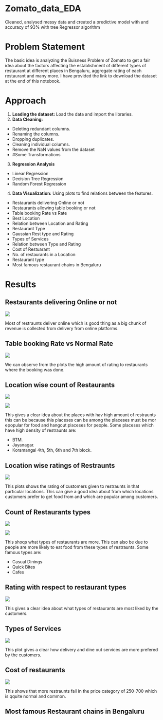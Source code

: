 # Zomato_data_EDA

Cleaned, analysed messy data and created a predictive model with and accuracy of 93% with tree Regressor algorithm

# Problem Statement

The basic idea is analyzing the Buisness Problem of Zomato  to get a fair idea about the factors affecting the establishment of different types of restaurant at different places in Bengaluru, aggregate rating of each restaurant and many more. I have provided the link to download the dataset at the end of this notebook.

# Approach

1. **Loading the dataset:** Load the data and import the libraries. <br>
2. **Data Cleaning:** <br>
 - Deleting redundant columns.
 - Renaming the columns.
 - Dropping duplicates.
 - Cleaning individual columns.
 - Remove the NaN values from the dataset
 - #Some Transformations
3. **Regression Analysis**
 - Linear Regression
 - Decision Tree Regression
 - Random Forest Regression
4. **Data Visualization:** Using plots to find relations between the features.
 - Restaurants delivering Online or not
 - Restaurants allowing table booking or not
 - Table booking Rate vs Rate
 - Best Location
 - Relation between Location and Rating
 - Restaurant Type
 - Gaussian Rest type and Rating
 - Types of Services
 - Relation between Type and Rating
 - Cost of Restuarant
 - No. of restaurants in a Location
 - Restaurant type
 - Most famous restaurant chains in Bengaluru 


# Results

## Restaurants delivering Online or not

![](Images/download1.png)

Most of restraunts deliver online which is good thing as a big chunk of revenue is collected from delivery from online platforms.


## Table booking Rate vs Normal Rate

![](Images/download%20(1).png)

We can observe from the plots the high amount of rating to restaurants where the booking was done.

## Location wise count of Restaurants

![](Images/download%20(2).png)

![](Images/download%20(9).png)


This gives a clear idea about the places with hav high amount of restraunts this can be because this placeses can be among the placeses  must be mor epopular for food and hangout placeses for people.
Some placeses which have high density of restraunts are:
* BTM.
* Jayanagar.
* Koramangal 4th, 5th, 6th and 7th block.

## Location wise ratings of Restraunts

![](Images/download%20(3).png)

This plots shows the rating of customers given to restraunts in that particular locations. This can give a good idea about from which locations customers prefer to get food from and which are popular among customers.

## Count of Restaurants types

![](Images/download%20(4).png)

![](Images/download%20(10).png)

This shoqs what types of restaurants are more. This can also be due to people are more likely to eat food from these types of restraunts.
Some famous types are:
* Casual Dinings
* Quick Bites
* Cafes

## Rating with respect to restaurant types

![](Images/download%20(5).png)

This gives a clear idea about what types of restaurants are most liked by the customers.

## Types of Services

![](Images/download%20(6).png)

This plot gives a clear how delivery and dine out services are more prefered by the customers.

## Cost of restaurants

![](Images/download%20(7).png)

This shows that more restraunts fall in the price category of 250-700 which is qquite normal and common.

## Most famous Restaurant chains in Bengaluru









